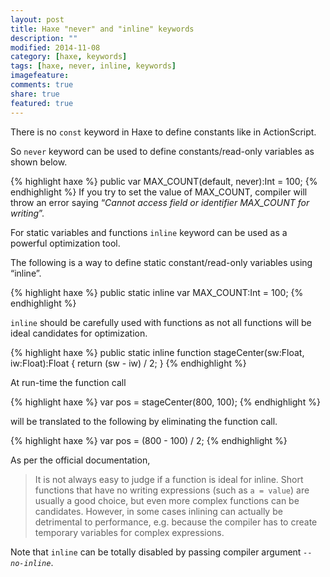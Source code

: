 ```yaml
---
layout: post
title: Haxe "never" and "inline" keywords
description: ""
modified: 2014-11-08
category: [haxe, keywords]
tags: [haxe, never, inline, keywords]
imagefeature: 
comments: true
share: true
featured: true
---
```


There is no `const` keyword in Haxe to define constants like in ActionScript.

So `never` keyword can be used to define constants/read-only variables as shown below.

{% highlight haxe %}
public var MAX_COUNT(default, never):Int = 100;
{% endhighlight %}
If you try to set the value of MAX_COUNT, compiler will throw an error saying “_Cannot access field or identifier MAX_COUNT for writing_”.

For static variables and functions `inline` keyword can be used as a powerful optimization tool.
	
The following is a way to define static constant/read-only variables using “inline”.

{% highlight haxe %}
public static inline var MAX_COUNT:Int = 100;
{% endhighlight %}

`inline` should be carefully used with functions as not all functions will be ideal candidates for optimization.

{% highlight haxe %}
public static inline function stageCenter(sw:Float, iw:Float):Float {
    return (sw - iw) / 2;
}
{% endhighlight %}

At run-time the function call

{% highlight haxe %}
var pos = stageCenter(800, 100);
{% endhighlight %}

will be translated to the following by eliminating the function call.

{% highlight haxe %}
var pos = (800 - 100) / 2;
{% endhighlight %}

As per the official documentation,

  > It is not always easy to judge if a function is ideal for inline. Short functions that have no writing expressions (such as `a = value`) are usually a good choice, but even more complex functions can be candidates. However, in some cases inlining can actually be detrimental to performance, e.g. because the compiler has to create temporary variables for complex expressions.

Note that `inline` can be totally disabled by passing compiler argument _`--no-inline`_.